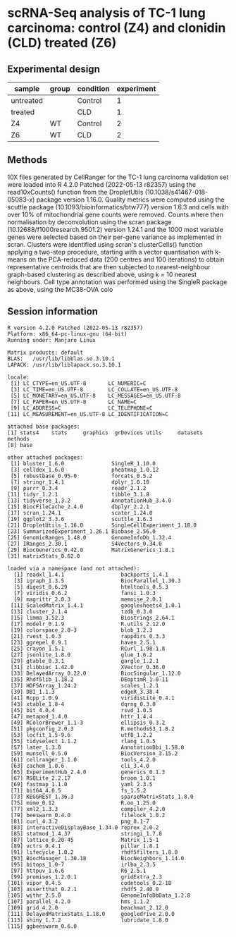 # scRNA-Seq analysis of TC-1 lung carcinoma: control (Z4) and clonidin (CLD) treated (Z6)

## Experimental design

| sample    | group | condition | experiment |
|-----------|-------|-----------|------------|
| untreated |       | Control   | 1          |
| treated   |       | CLD       | 1          |
| Z4        | WT    | Control   | 2          |
| Z6        | WT    | CLD       | 2          |

## Methods

10X files generated by CellRanger for the TC-1 lung carcinoma
validation set were loaded into R 4.2.0 Patched (2022-05-13 r82357)
using the read10xCounts() function from the DropletUtils
(10.1038/s41467-018-05083-x) package version 1.16.0. Quality metrics
were computed using the scuttle package
(10.1093/bioinformatics/btw777) version 1.6.3 and cells with over 10%
of mitochondrial gene counts were removed. Counts where then
normalisation by deconvolution using the scran package
(10.12688/f1000research.9501.2) version 1.24.1 and the 1000 most
variable genes were selected based on their per-gene variance as
implemented in scran. Clusters were identified using scran's
clusterCells() function applying a two-step procedure, starting with a
vector quantisation with k-means on the PCA-reduced data (200 centres
and 100 iterations) to obtain representative centroids that are then
subjected to nearest-neighbour graph-based clustering as described
above, using k = 10 nearest neighbours. Cell type annotation was
performed using the SingleR package as above, using the MC38-OVA colo

## Session information

```
R version 4.2.0 Patched (2022-05-13 r82357)
Platform: x86_64-pc-linux-gnu (64-bit)
Running under: Manjaro Linux

Matrix products: default
BLAS:   /usr/lib/libblas.so.3.10.1
LAPACK: /usr/lib/liblapack.so.3.10.1

locale:
 [1] LC_CTYPE=en_US.UTF-8       LC_NUMERIC=C
 [3] LC_TIME=en_US.UTF-8        LC_COLLATE=en_US.UTF-8
 [5] LC_MONETARY=en_US.UTF-8    LC_MESSAGES=en_US.UTF-8
 [7] LC_PAPER=en_US.UTF-8       LC_NAME=C
 [9] LC_ADDRESS=C               LC_TELEPHONE=C
[11] LC_MEASUREMENT=en_US.UTF-8 LC_IDENTIFICATION=C

attached base packages:
[1] stats4    stats     graphics  grDevices utils     datasets  methods
[8] base

other attached packages:
 [1] bluster_1.6.0               SingleR_1.10.0
 [3] celldex_1.6.0               pheatmap_1.0.12
 [5] robustbase_0.95-0           forcats_0.5.2
 [7] stringr_1.4.1               dplyr_1.0.10
 [9] purrr_0.3.4                 readr_2.1.2
[11] tidyr_1.2.1                 tibble_3.1.8
[13] tidyverse_1.3.2             AnnotationHub_3.4.0
[15] BiocFileCache_2.4.0         dbplyr_2.2.1
[17] scran_1.24.1                scater_1.24.0
[19] ggplot2_3.3.6               scuttle_1.6.3
[21] DropletUtils_1.16.0         SingleCellExperiment_1.18.0
[23] SummarizedExperiment_1.26.1 Biobase_2.56.0
[25] GenomicRanges_1.48.0        GenomeInfoDb_1.32.4
[27] IRanges_2.30.1              S4Vectors_0.34.0
[29] BiocGenerics_0.42.0         MatrixGenerics_1.8.1
[31] matrixStats_0.62.0

loaded via a namespace (and not attached):
  [1] readxl_1.4.1                  backports_1.4.1
  [3] igraph_1.3.5                  BiocParallel_1.30.3
  [5] digest_0.6.29                 htmltools_0.5.3
  [7] viridis_0.6.2                 fansi_1.0.3
  [9] magrittr_2.0.3                memoise_2.0.1
 [11] ScaledMatrix_1.4.1            googlesheets4_1.0.1
 [13] cluster_2.1.4                 tzdb_0.3.0
 [15] limma_3.52.3                  Biostrings_2.64.1
 [17] modelr_0.1.9                  R.utils_2.12.0
 [19] colorspace_2.0-3              blob_1.2.3
 [21] rvest_1.0.3                   rappdirs_0.3.3
 [23] ggrepel_0.9.1                 haven_2.5.1
 [25] crayon_1.5.1                  RCurl_1.98-1.8
 [27] jsonlite_1.8.0                glue_1.6.2
 [29] gtable_0.3.1                  gargle_1.2.1
 [31] zlibbioc_1.42.0               XVector_0.36.0
 [33] DelayedArray_0.22.0           BiocSingular_1.12.0
 [35] Rhdf5lib_1.18.2               DEoptimR_1.0-11
 [37] HDF5Array_1.24.2              scales_1.2.1
 [39] DBI_1.1.3                     edgeR_3.38.4
 [41] Rcpp_1.0.9                    viridisLite_0.4.1
 [43] xtable_1.8-4                  dqrng_0.3.0
 [45] bit_4.0.4                     rsvd_1.0.5
 [47] metapod_1.4.0                 httr_1.4.4
 [49] RColorBrewer_1.1-3            ellipsis_0.3.2
 [51] pkgconfig_2.0.3               R.methodsS3_1.8.2
 [53] locfit_1.5-9.6                utf8_1.2.2
 [55] tidyselect_1.1.2              rlang_1.0.5
 [57] later_1.3.0                   AnnotationDbi_1.58.0
 [59] munsell_0.5.0                 BiocVersion_3.15.2
 [61] cellranger_1.1.0              tools_4.2.0
 [63] cachem_1.0.6                  cli_3.4.0
 [65] ExperimentHub_2.4.0           generics_0.1.3
 [67] RSQLite_2.2.17                broom_1.0.1
 [69] fastmap_1.1.0                 yaml_2.3.5
 [71] bit64_4.0.5                   fs_1.5.2
 [73] KEGGREST_1.36.3               sparseMatrixStats_1.8.0
 [75] mime_0.12                     R.oo_1.25.0
 [77] xml2_1.3.3                    compiler_4.2.0
 [79] beeswarm_0.4.0                filelock_1.0.2
 [81] curl_4.3.2                    png_0.1-7
 [83] interactiveDisplayBase_1.34.0 reprex_2.0.2
 [85] statmod_1.4.37                stringi_1.7.8
 [87] lattice_0.20-45               Matrix_1.5-1
 [89] vctrs_0.4.1                   pillar_1.8.1
 [91] lifecycle_1.0.2               rhdf5filters_1.8.0
 [93] BiocManager_1.30.18           BiocNeighbors_1.14.0
 [95] bitops_1.0-7                  irlba_2.3.5
 [97] httpuv_1.6.6                  R6_2.5.1
 [99] promises_1.2.0.1              gridExtra_2.3
[101] vipor_0.4.5                   codetools_0.2-18
[103] assertthat_0.2.1              rhdf5_2.40.0
[105] withr_2.5.0                   GenomeInfoDbData_1.2.8
[107] parallel_4.2.0                hms_1.1.2
[109] grid_4.2.0                    beachmat_2.12.0
[111] DelayedMatrixStats_1.18.0     googledrive_2.0.0
[113] shiny_1.7.2                   lubridate_1.8.0
[115] ggbeeswarm_0.6.0
```
